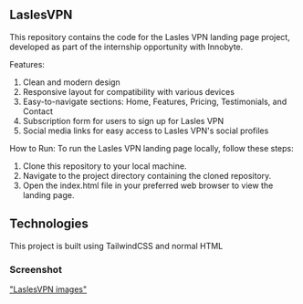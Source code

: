 ## LaslesVPN

This repository contains the code for the Lasles VPN landing page project,
developed as part of the internship opportunity with Innobyte.
 
Features:

1. Clean and modern design
2. Responsive layout for compatibility with various devices
3. Easy-to-navigate sections: Home, Features, Pricing, Testimonials, and Contact
4. Subscription form for users to sign up for Lasles VPN
5. Social media links for easy access to Lasles VPN's social profiles

How to Run:
To run the Lasles VPN landing page locally, follow these steps:

1. Clone this repository to your local machine.
2. Navigate to the project directory containing the cloned repository.
3. Open the index.html file in your preferred web browser to view the landing page.


## Technologies
This project is built using TailwindCSS and normal HTML 

### Screenshot
["LaslesVPN images"](./images/screenshots/laslevpn.png)
